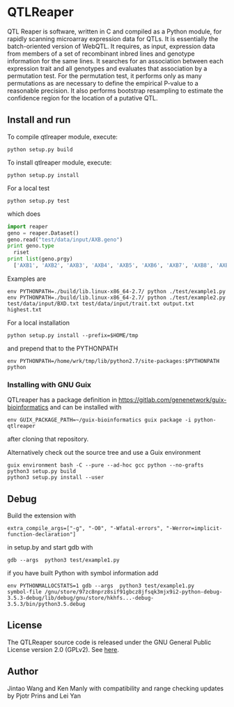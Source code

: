 # QTLReaper

QTL Reaper is software, written in C and compiled as a Python module, for rapidly scanning microarray expression data for QTLs. It is essentially the batch-oriented version of WebQTL. It requires, as input, expression data from members of a set of recombinant inbred lines and genotype information for the same lines. It searches for an association between each expression trait and all genotypes and evaluates that association by a permutation test. For the permutation test, it performs only as many permutations as are necessary to define the empirical P-value to a reasonable precision. It also performs bootstrap resampling to estimate the confidence region for the location of a putative QTL.

## Install and run

To compile qtlreaper module, execute:

	python setup.py build

To install qtlreaper module, execute:

	python setup.py install

For a local test

    python setup.py test

which does

```python
import reaper
geno = reaper.Dataset()
geno.read("test/data/input/AXB.geno")
print geno.type
  riset
print list(geno.prgy)
  ['AXB1', 'AXB2', 'AXB3', 'AXB4', 'AXB5', 'AXB6', 'AXB7', 'AXB8', 'AXB9', 'AXB10', 'AXB11', 'AXB12', 'AXB13', 'AXB14', 'AXB15', 'AXB17', 'AXB19', 'AXB21', 'AXB23', 'AXB2']
```

Examples are

    env PYTHONPATH=./build/lib.linux-x86_64-2.7/ python ./test/example1.py
    env PYTHONPATH=./build/lib.linux-x86_64-2.7/ python ./test/example2.py test/data/input/BXD.txt test/data/input/trait.txt output.txt highest.txt

For a local installation

    python setup.py install --prefix=$HOME/tmp

and prepend that to the PYTHONPATH

    env PYTHONPATH=/home/wrk/tmp/lib/python2.7/site-packages:$PYTHONPATH python

### Installing with GNU Guix

QTLreaper has a package definition in https://gitlab.com/genenetwork/guix-bioinformatics and can be
installed with

    env GUIX_PACKAGE_PATH=~/guix-bioinformatics guix package -i python-qtlreaper

after cloning that repository.

Alternatively check out the source tree and use a Guix environment

    guix environment bash -C --pure --ad-hoc gcc python --no-grafts
    python3 setup.py build
    python3 setup.py install --user

## Debug

Build the extension with

    extra_compile_args=["-g", "-O0", "-Wfatal-errors", "-Werror=implicit-function-declaration"]

in setup.by and start gdb with

    gdb --args  python3 test/example1.py

if you have built Python with symbol information add

    env PYTHONMALLOCSTATS=1 gdb --args  python3 test/example1.py
    symbol-file /gnu/store/97zc8nprz8sif91gbcz8jfsqk3mjx9i2-python-debug-3.5.3-debug/lib/debug/gnu/store/hkhfs...-debug-3.5.3/bin/python3.5.debug

## License

The QTLReaper source code is released under the GNU General Public License version 2.0 (GPLv2). See [here](https://www.gnu.org/licenses/gpl-2.0.html).

## Author

Jintao Wang and Ken Manly with compatibility and range checking updates by Pjotr Prins and Lei Yan
